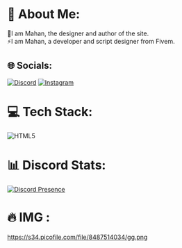 # 💫 About Me:
💠I am Mahan, the designer and author of the site.<br>⚡I am Mahan, a developer and script designer from Fivem.


## 🌐 Socials:
[![Discord](https://img.shields.io/badge/Discord-%237289DA.svg?logo=discord&logoColor=white)](https://discord.gg/FeKz6ubNMz) [![Instagram](https://img.shields.io/badge/Instagram-%23E4405F.svg?logo=Instagram&logoColor=white)](https://instagram.com/Mahan_Tenta) 

# 💻 Tech Stack:
![HTML5](https://img.shields.io/badge/html5-%23E34F26.svg?style=for-the-badge&logo=html5&logoColor=white)
# 📊 Discord Stats:
[![Discord Presence](https://lanyard.cnrad.dev/api/709695305003565086)](https://discord.com/users/709695305003565086)

# 🔥 IMG :
https://s34.picofile.com/file/8487514034/gg.png
